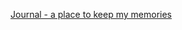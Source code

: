 [Journal - a place to keep my memories](https://igor.rogatty.com/2018/01/29/journal-a-place-to-keep-my-memories/)